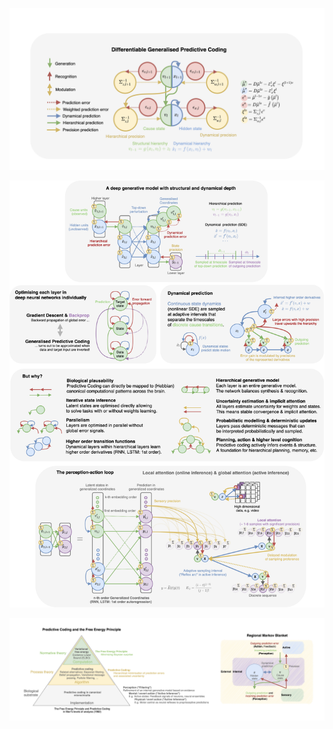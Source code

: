![alt Overview](https://github.com/andreofner/pyGPC/blob/master/PC_summary.png)


![alt Overview](https://github.com/andreofner/pyGPC/blob/master/figures/summary_pa.png)

![alt Overview](https://github.com/andreofner/pyGPC/blob/master/figures/Marr2.png)


